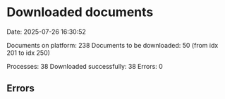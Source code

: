 # Downloaded documents

Date: 2025-07-26 16:30:52

Documents on platform: 238
Documents to be downloaded: 50 (from idx 201 to idx 250)

Processes: 38
Downloaded successfully: 38
Errors: 0

## Errors
